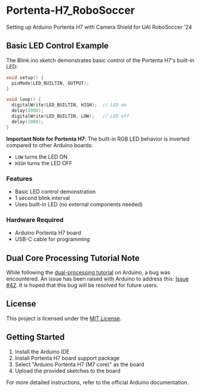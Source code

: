# Portenta-H7_RoboSoccer

Setting up Arduino Portenta H7 with Camera Shield for UAI RoboSoccer '24

## Basic LED Control Example

The Blink.ino sketch demonstrates basic control of the Portenta H7's built-in LED:

```cpp
void setup() {
  pinMode(LED_BUILTIN, OUTPUT);
}

void loop() {
  digitalWrite(LED_BUILTIN, HIGH);  // LED on
  delay(1000);
  digitalWrite(LED_BUILTIN, LOW);   // LED off
  delay(1000);
}
```

**Important Note for Portenta H7**: The built-in RGB LED behavior is inverted compared to other Arduino boards:

- `LOW` turns the LED ON
- `HIGH` turns the LED OFF

### Features

- Basic LED control demonstration
- 1 second blink interval
- Uses built-in LED (no external components needed)

### Hardware Required

- Arduino Portenta H7 board
- USB-C cable for programming

## Dual Core Processing Tutorial Note

While following the [dual-processing tutorial](https://docs.arduino.cc/tutorials/portenta-h7/dual-core-processing/) on Arduino, a bug was encountered. An issue has been raised with Arduino to address this: [Issue #42](https://github.com/arduino-libraries/Arduino_Pro_Tutorials/issues/42). It is hoped that this bug will be resolved for future users.

## License

This project is licensed under the [MIT License](LICENSE).

## Getting Started

1. Install the Arduino IDE
2. Install Portenta H7 board support package
3. Select "Arduino Portenta H7 (M7 core)" as the board
4. Upload the provided sketches to the board

For more detailed instructions, refer to the official Arduino documentation.
